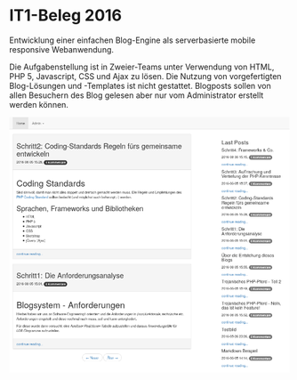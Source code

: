 IT1-Beleg 2016
==============

Entwicklung einer einfachen Blog-Engine als serverbasierte mobile responsive Webanwendung.

Die Aufgabenstellung ist in Zweier-Teams unter Verwendung von HTML, PHP 5, Javascript, CSS und Ajax zu lösen. Die Nutzung von vorgefertigten Blog-Lösungen und -Templates ist nicht gestattet. Blogposts sollen von allen Besuchern des Blog gelesen aber nur vom Administrator erstellt werden können.

![Blog im Webbrowser](Screenshot.png)
